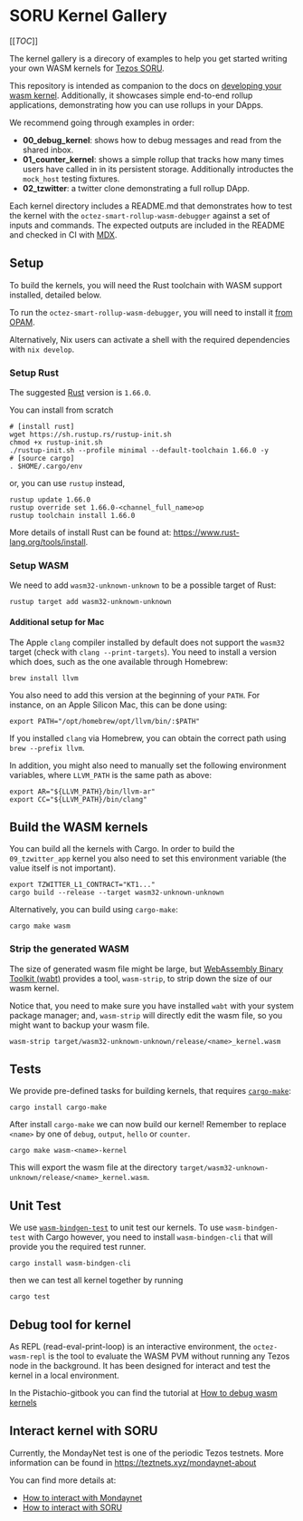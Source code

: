 # SORU Kernel Gallery

[[_TOC_]]


The kernel gallery is a direcory of examples to help you get started writing
your own WASM kernels for [Tezos SORU](http://tezos.gitlab.io/alpha/smart_rollups.html).

This repository is intended as companion to the docs on [developing your wasm kernel](http://tezos.gitlab.io/alpha/smart_rollups.html#developing-wasm-kernels). Additionally, it showcases
simple end-to-end rollup applications, demonstrating how you can use rollups in your DApps.

We recommend going through examples in order:
- **00_debug_kernel**: shows how to debug messages and read from the shared inbox.
- **01_counter_kernel**: shows a simple rollup that tracks how many times users have called in in its persistent storage. Additionally introductes the `mock_host` testing fixtures.
- **02_tzwitter**: a twitter clone demonstrating a full rollup DApp.

Each kernel directory includes a README.md that demonstrates how to test the kernel
with the `octez-smart-rollup-wasm-debugger` against a set of inputs and commands. The
expected outputs are included in the README and checked in CI with [MDX](https://github.com/realworldocaml/mdx).

## Setup

To build the kernels, you will need the Rust toolchain with WASM support installed, detailed below.

To run the `octez-smart-rollup-wasm-debugger`, you will need to install it [from OPAM](https://opam.ocaml.org/packages/octez-smart-rollup-wasm-debugger/).

Alternatively, Nix users can activate a shell with the required dependencies with `nix develop`.

### Setup Rust

The suggested [Rust](https://www.rust-lang.org/) version is `1.66.0`.

You can install from scratch

```shell
# [install rust]
wget https://sh.rustup.rs/rustup-init.sh
chmod +x rustup-init.sh
./rustup-init.sh --profile minimal --default-toolchain 1.66.0 -y
# [source cargo]
. $HOME/.cargo/env
```

or, you can use `rustup` instead,

```shell
rustup update 1.66.0
rustup override set 1.66.0-<channel_full_name>op
rustup toolchain install 1.66.0
```

More details of install Rust can be found at: https://www.rust-lang.org/tools/install.

### Setup WASM

We need to add `wasm32-unknown-unknown` to be a possible target of Rust:

```shell
rustup target add wasm32-unknown-unknown
```

#### Additional setup for Mac

The Apple `clang` compiler installed by default does not support the `wasm32` target (check with `clang --print-targets`).
You need to install a version which does, such as the one available through Homebrew:

```shell
brew install llvm
```

You also need to add this version at the beginning of your `PATH`. For instance, on an Apple Silicon Mac, this can be done using:

```shell
export PATH="/opt/homebrew/opt/llvm/bin/:$PATH"
```

If you installed `clang` via Homebrew, you can obtain the correct path using `brew --prefix llvm`.

In addition, you might also need to manually set the following environment variables, where `LLVM_PATH` is the same path as above:

```shell
export AR="${LLVM_PATH}/bin/llvm-ar"
export CC="${LLVM_PATH}/bin/clang"
```

## Build the WASM kernels

You can build all the kernels with Cargo. In order to build the `09_tzwitter_app` kernel you also need to set this environment variable (the value itself is not important).

```shell
export TZWITTER_L1_CONTRACT="KT1..."
cargo build --release --target wasm32-unknown-unknown
```

Alternatively, you can build using `cargo-make`:

```shell
cargo make wasm
```

### Strip the generated WASM

The size of generated wasm file might be large, but [WebAssembly Binary Toolkit (wabt)](https://github.com/WebAssembly/wabt) provides a tool, `wasm-strip`, to strip down the size of our wasm kernel.

Notice that, you need to make sure you have installed `wabt` with your system package manager; and, `wasm-strip` will directly edit the wasm file, so you might want to backup your wasm file.

```shell
wasm-strip target/wasm32-unknown-unknown/release/<name>_kernel.wasm
```


<!-- TODO: I haven't finished editing past this point:-->
## Tests

We provide pre-defined tasks for building kernels, that requires [`cargo-make`](https://github.com/sagiegurari/cargo-make):

```shell
cargo install cargo-make
```

After install `cargo-make` we can now build our kernel! Remember to replace `<name>` by one of `debug`, `output`, `hello` or `counter`.

```shell
cargo make wasm-<name>-kernel
```

This will export the wasm file at the directory `target/wasm32-unknown-unknown/release/<name>_kernel.wasm`.



## Unit Test

We use [`wasm-bindgen-test`](https://rustwasm.github.io/wasm-bindgen/wasm-bindgen-test/usage.html) to unit test our kernels. To use `wasm-bindgen-test` with Cargo however, you need to install `wasm-bindgen-cli` that will provide you the required test runner.

```shell
cargo install wasm-bindgen-cli
```

then we can test all kernel together by running

```shell
cargo test
```

## Debug tool for kernel

As REPL (read-eval-print-loop) is an interactive environment, the `octez-wasm-repl` is the tool to evaluate the WASM PVM without running any Tezos node in the background. It has been designed for interact and test the kernel in a local environment.

In the Pistachio-gitbook you can find the tutorial at [How to debug wasm kernels](doc/how-to-debug-kernels.md)

## Interact kernel with SORU

Currently, the MondayNet test is one of the periodic Tezos testnets. More information can be found in <https://teztnets.xyz/mondaynet-about>

You can find more details at:

- [How to interact with Mondaynet](doc/how-to-mondaynet.md)
- [How to interact with SORU](doc/how-to-soru.md)
